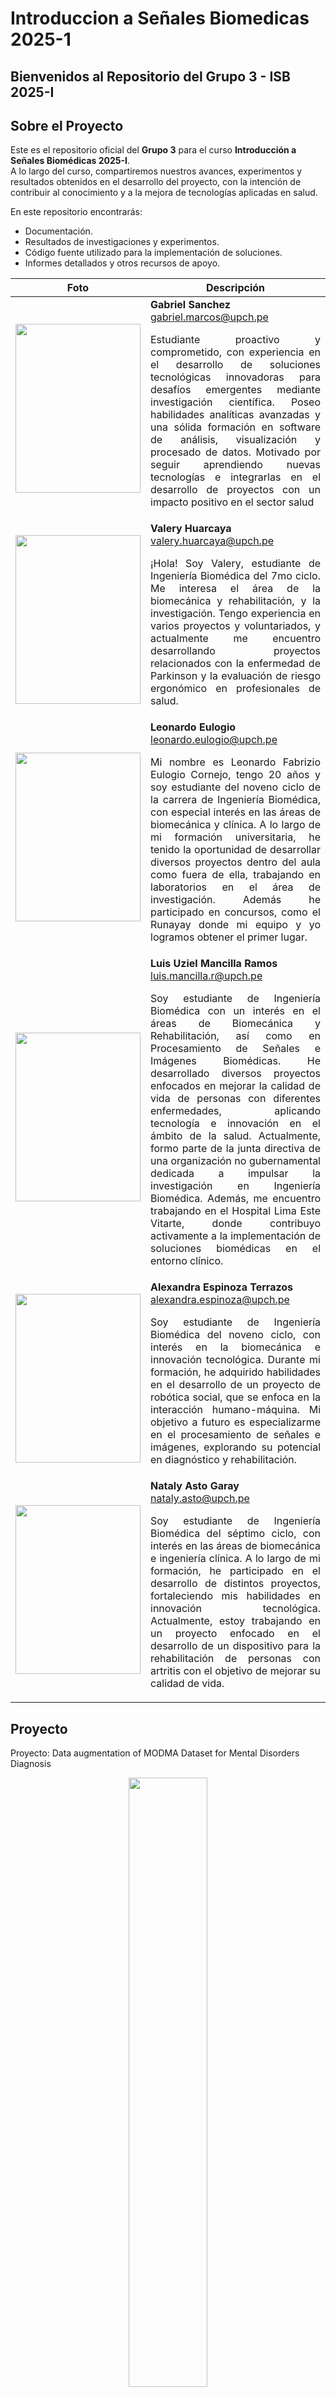 # Introduccion a Señales Biomedicas 2025-1
## Bienvenidos al Repositorio del Grupo 3 - ISB 2025-I

## Sobre el Proyecto

Este es el repositorio oficial del **Grupo 3** para el curso **Introducción a Señales Biomédicas 2025-I**.  
A lo largo del curso, compartiremos nuestros avances, experimentos y resultados obtenidos en el desarrollo del proyecto, con la intención de contribuir al conocimiento y a la mejora de tecnologías aplicadas en salud.

En este repositorio encontrarás:
- Documentación.
- Resultados de investigaciones y experimentos.
- Código fuente utilizado para la implementación de soluciones.
- Informes detallados y otros recursos de apoyo.
  
| Foto  | Descripción |
|-------|------------|
|<image src="https://github.com/Gabriel-Bms/GRUPO3-ISB-2025-I/blob/master/Imagenes/Gabriel.png" width="200px" height="270px">| **Gabriel Sanchez**<br>gabriel.marcos@upch.pe<br> <p align="justify"> Estudiante proactivo y comprometido, con experiencia en el desarrollo de soluciones tecnológicas innovadoras para desafíos emergentes mediante investigación científica. Poseo habilidades analíticas avanzadas y una sólida formación en software de análisis, visualización y procesado de datos. Motivado por seguir aprendiendo nuevas tecnologías  e integrarlas en el desarrollo de proyectos con un impacto positivo en el sector salud</p>|
|<image src="https://github.com/Gabriel-Bms/GRUPO3-ISB-2025-I/blob/master/Imagenes/Valery.jpg" width="200px" height="270px">| **Valery Huarcaya**<br>valery.huarcaya@upch.pe<br> <p align="justify"> ¡Hola! Soy Valery, estudiante de Ingeniería Biomédica del 7mo ciclo. Me interesa el área de la biomecánica y rehabilitación, y la investigación. Tengo experiencia en varios proyectos y voluntariados, y actualmente me encuentro desarrollando proyectos relacionados con la enfermedad de Parkinson y la evaluación de riesgo ergonómico en profesionales de salud. </p>|
|<image src="https://github.com/Gabriel-Bms/GRUPO3-ISB-2025-I/blob/master/Imagenes/Leo.jpeg" width="200px" height="270px">| **Leonardo Eulogio**<br>leonardo.eulogio@upch.pe<br> <p align="justify"> Mi nombre es Leonardo Fabrizio Eulogio Cornejo, tengo 20 años y soy estudiante del noveno ciclo de la carrera de Ingeniería Biomédica, con especial interés en las áreas de biomecánica y clínica. A lo largo de mi formación universitaria, he tenido la oportunidad de desarrollar diversos proyectos dentro del aula como fuera de ella, trabajando en laboratorios en el área de investigación. Además he participado en concursos, como el Runayay donde mi equipo y yo logramos obtener el primer lugar. </p>|
|<image src="https://github.com/Gabriel-Bms/GRUPO3-ISB-2025-I/blob/master/Imagenes/Luis.jpg" width="200px" height="270px">| **Luis Uziel Mancilla Ramos**<br>luis.mancilla.r@upch.pe<br> <p align="justify"> Soy estudiante de Ingeniería Biomédica con un interés en el áreas de Biomecánica y Rehabilitación, así como en Procesamiento de Señales e Imágenes Biomédicas. He desarrollado diversos proyectos enfocados en mejorar la calidad de vida de personas con diferentes enfermedades, aplicando tecnología e innovación en el ámbito de la salud. Actualmente, formo parte de la junta directiva de una organización no gubernamental dedicada a impulsar la investigación en Ingeniería Biomédica. Además, me encuentro trabajando en el Hospital Lima Este Vitarte, donde contribuyo activamente a la implementación de soluciones biomédicas en el entorno clínico.</p>|
|<image src="https://github.com/Gabriel-Bms/GRUPO3-ISB-2025-I/blob/master/Imagenes/Alejandra.png" width="200px" height="270px">| **Alexandra Espinoza Terrazos**<br>alexandra.espinoza@upch.pe<br> <p align="justify"> Soy estudiante de Ingeniería Biomédica del noveno ciclo, con interés en la biomecánica e innovación tecnológica. Durante mi formación, he adquirido habilidades en el desarrollo de un proyecto de robótica social, que se enfoca en la interacción humano-máquina. Mi objetivo a futuro es especializarme en el procesamiento de señales e imágenes, explorando su potencial en diagnóstico y rehabilitación.</p>|
|<image src="https://github.com/Gabriel-Bms/GRUPO3-ISB-2025-I/blob/master/Imagenes/nat.jpeg" width="200px" height="270px">| **Nataly Asto Garay**<br>nataly.asto@upch.pe<br> <p align="justify"> Soy estudiante de Ingeniería Biomédica del séptimo ciclo, con interés en las áreas de biomecánica e ingeniería clínica. A lo largo de mi formación, he participado en el desarrollo de distintos proyectos, fortaleciendo mis habilidades en innovación tecnológica. Actualmente, estoy trabajando en un proyecto enfocado en el desarrollo de un dispositivo para la rehabilitación de personas con artritis con el objetivo de mejorar su calidad de vida.</p>| 


## Proyecto
Proyecto: Data augmentation of MODMA Dataset for Mental Disorders Diagnosis</p> 
<p align="center">
  <img src="https://ars.els-cdn.com/content/image/1-s2.0-S1388245708000461-gr2.jpg" width="50%" height="50%">
</p>
<p align="center">
  Dataset: Multi-modal open dataset for mental-disorder analysis.
</p> 

## Docentes

- **Moises Stevend Meza Rodriguez**
- **Umbert Lewis De la Cruz Rodriguez**
- **Jose Alonso Caceres Del Aguila**

  ---

Gracias por visitar el repositorio. Esperamos que encuentres el contenido interesante y útil para el avance de la ingeniería biomédica.
